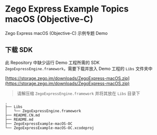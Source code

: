 # Zego Express Example Topics macOS (Objective-C)

Zego Express macOS (Objective-C) 示例专题 Demo

## 下载 SDK

此 Repository 中缺少运行 Demo 工程所需的 SDK `ZegoExpressEngine.framework`，需要下载并放入 Demo 工程的 `Libs` 文件夹中

[https://storage.zego.im/downloads/ZegoExpress-macOS.zip](https://storage.zego.im/downloads/ZegoExpress-macOS.zip)

> 请解压缩 `ZegoExpressEngine.framework` 并将其放在 `Libs` 目录下

```tree
.
├── Libs
│   └── ZegoExpressEngine.framework
├── README.CN.md
├── README.md
├── ZegoExpressExample-macOS-OC
└── ZegoExpressExample-macOS-OC.xcodeproj
```
